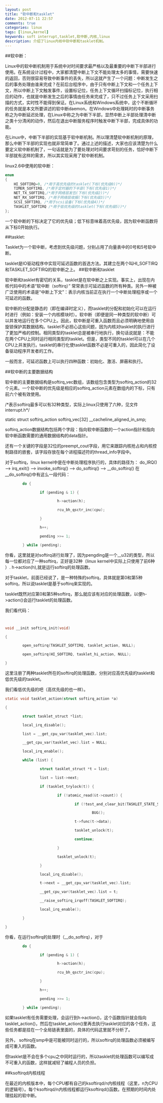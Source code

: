 ```yaml
---
layout: post
title: "软中断和tasklet"
date: 2012-07-11 22:57
comments: true
categories: linux
tags: [linux,kernel]
keywords: soft interrupt,tasklet,软中断,内核,linux
description: 介绍了linux内核中软中断和tasklet机制。
---
```

##软中断：

Linux中的软中断机制用于系统中对时间要求最严格以及最重要的中断下半部进行使用。在系统设计过程中，大家都清楚中断上下文不能处理太多的事情，需要快速的返回，否则很容易导致中断事件的丢失，所以这就产生了一个问题：中断发生之后的事务处理由谁来完成？在前后台程序中，由于只有中断上下文和一个任务上下文，所以中断上下文触发事件，设置标记位，任务上下文循环扫描标记位，执行相应的动作，也就是中断发生之后的事情由任务来完成了，只不过任务上下文采用扫描的方式，实时性不能得到保证。在Linux系统和Windows系统中，这个不断循环的任务就是本文所要讲述的软中断daemon。在Windows中处理耗时的中断事务称之为中断延迟处理，在Linux中称之为中断下半部，显然中断上半部处理清中断之类十分清闲的动作，然后在退出中断服务程序时触发中断下半部，完成具体的功能。

在Linux中，中断下半部的实现基于软中断机制。所以理清楚软中断机制的原理，那么中断下半部的实现也就非常简单了。通过上述的描述，大家也应该清楚为什么要定义软中断机制了，一句话就是为了要处理对时间要求苛刻的任务，恰好中断下半部就有这样的需求，所以其实现采用了软中断机制。

linux2.6中使用的软中断：

``` c interrupt.h
enum
{
	HI_SOFTIRQ=0, /*用于高优先级的tasklet(下标(优先级0))*/
	TIMER_SOFTIRQ, /*用于定时器的下半部(下标(优先级1))*/
	NET_TX_SOFTIRQ,/*用于网络层发包(下标(优先级2))*/
	NET_RX_SOFTIRQ, /*用于网络层收报(下标(优先级3))*/
	SCSI_SOFTIRQ, /*用于scsi设备(下标(优先级4))*/
	TASKLET_SOFTIRQ /*用于低优先级的tasklet(下标(优先级5))*/
};
```
<!--more-->

一个软中断的下标决定了它的优先级；低下标意味着高优先级，因为软中断函数将从下标0开始执行。

##tasklet:

Tasklet为一个软中断，考虑到优先级问题，分别占用了向量表中的0号和5号软中断。

tasklet是IO驱动程序中实现可延迟函数的首选方法。其建立在两个叫HI_SOFTIRQ和TASKLET_SOFTIRQ的软中断之上。 
##软中断和tasklet

软中断和tasklet有密切的关系，tasklet是在软中断之上实现。事实上，出现在内核代码中的术语“软中断（softirq）” 常常表示可延迟函数的所有种类。另外一种被广泛使用的术语是“中断上下文”：表示内核当前正在执行一个中断处理程序或一个可延迟的函数。

软中断的分配是静态的（即在编译时定义），而tasklet的分配和初始化可以在运行时进行（例如：安装一个内核模块时）。软中断（即便是同一种类型的软中断）可以并发地运行在多个CPU上。因此，软中断是可重入函数而且必须明确地使用自旋锁保护其数据结构。tasklet不必担心这些问题，因为内核对tasklet的执行进行了更加严格的控制。相同类型的tasklet总是被串行地执行，换句话说就是：不能在两个CPU上同时运行相同类型的tasklet。但是，类型不同的tasklet可以在几个CPU上并发执行。tasklet的串行化使tasklet函数不必是可重入的，因此简化了设备驱动程序开发者的工作。

一般而言，可延迟函数上可以执行四种函数：初始化、激活、屏蔽和执行。

##软中断的主要数据结构

软中断的主要数据结构是softirq_vec数组，该数组包含类型为softirq_action的32个元素。一个软中断的优先级是相应的softirq_action元素在数组内的下标，只有前六个被有效使用。

/\*表示softirq最多可以有32种类型，实际上linux只使用了六种，见文件interrupt.h\*/

static struct softirq_action softirq_vec[32] __cacheline_aligned_in_smp;

softirq_action数据结构包括两个字段：指向软中断函数的一个action指针和指向软中断函数需要的通用数据结构的data指针。

还有一个关键的字段是32位的preempt_cout字段，用它来跟踪内核抢占和内核控制路径的嵌套，该字段存放在每个进程描述符的thread_info字段中。

对于softirq，linux kernel中是在中断处理程序执行的，具体的路径为： 
	do_IRQ() --> irq_exit() --> invoke_softirq() --> do_softirq() --> __do_softirq() 
在__do_softirq()中有这么一段代码：    
``` c
        do { 

                if (pending & 1) { 

                        h->action(h); 

                        rcu_bh_qsctr_inc(cpu); 

                } 

                h++; 

                pending >>= 1; 

        } while (pending); 
``` 

你看，这里就是对softirq进行处理了，因为pengding是一个__u32的类型，所以每一位都对应了一种softirq，正好是32种（linux kernel中实际上只使用了前6种 ）. h->action(h),就是运行softirq的处理函数。 

对于tasklet，前面已经说了，是一种特殊的softirq，具体就是第0和第5种softirq，所以说tasklet是基于softirq来实现的。 

tasklet既然对应第0和第5种softirq，那么就应该有对应的处理函数，以便h->action()会运行tasklet的处理函数。 

我们看代码： 
``` c softirq.c 


void __init softirq_init(void)   

{ 

        open_softirq(TASKLET_SOFTIRQ, tasklet_action, NULL); 

        open_softirq(HI_SOFTIRQ, tasklet_hi_action, NULL); 

} 
```
 
这里注册了两种tasklet所在的softirq的处理函数，分别对应高优先级的tasklet和低优先级的tasklet。 

我们看低优先级的吧（高优先级的也一样）。 
``` c tasklet_action
static void tasklet_action(struct softirq_action *a) 

{ 

        struct tasklet_struct *list; 

        local_irq_disable(); 

        list = __get_cpu_var(tasklet_vec).list; 

        __get_cpu_var(tasklet_vec).list = NULL; 

        local_irq_enable(); 

        while (list) { 

                struct tasklet_struct *t = list; 

                list = list->next; 

                if (tasklet_trylock(t)) { 

                        if (!atomic_read(&t->count)) { 

                                if (!test_and_clear_bit(TASKLET_STATE_SCHED, &t->state)) 

                                        BUG(); 

                                t->func(t->data); 

                                tasklet_unlock(t); 

                                continue; 

                        } 

                        tasklet_unlock(t); 

                } 

                local_irq_disable(); 

                t->next = __get_cpu_var(tasklet_vec).list; 

                __get_cpu_var(tasklet_vec).list = t; 

                __raise_softirq_irqoff(TASKLET_SOFTIRQ);   

                local_irq_enable(); 

        } 

} 
```
你看，在运行softirq的处理时（__do_softirq），对于 
``` c
        do { 

                if (pending & 1) { 

                        h->action(h); 

                        rcu_bh_qsctr_inc(cpu); 

                } 

                h++; 

                pending >>= 1; 

        } while (pending); 
```
如果tasklet有任务需要处理，会运行到h->action()，这个函数指针就会指向tasklet_action()，然后在tasklet_action()里再去执行tasklet对应的各个任务，这些任务都是挂在一个全局链表里面的，具体的代码这里就不分析了。 

另外， softirq在smp中是可能被同时运行的，所以softirq的处理函数必须被编写成可重入的函数。 

但tasklet是不会在多个cpu之中同时运行的，所以tasklet的处理函数可以编写成不可重入的函数，这样就减轻了编程人员的负担。 

##ksoftirqd内核线程  

在最近的内核版本中，每个CPU都有自己的ksoftirqd/n内核线程（这里，n为CPU的逻辑号）。每个ksoftirqd/n内核线程都运行ksoftirqd()函数。在预期的时间内处理挂起的软中断。 


<br />


 